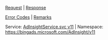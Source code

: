 [Request](#request) | [Response](#response)

[Error Codes](#errors) | [Remarks](#remarks)

Service: [AdInsightService.svc v11](https://adinsight.api.bingads.microsoft.com/Api/Advertiser/AdInsight/V11/AdInsightService.svc) | Namespace: https://bingads.microsoft.com/AdInsight/v11

